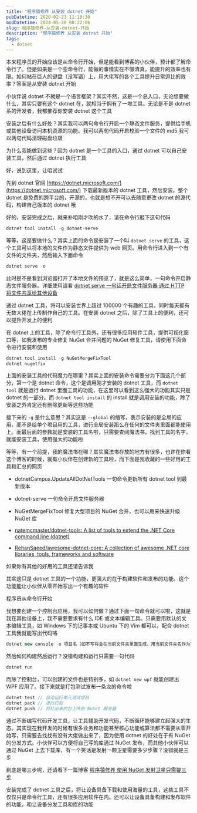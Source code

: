 ```yaml
---
title: "程序猿修养 从安装 dotnet 开始"
pubDatetime: 2020-02-23 11:18:30
modDatetime: 2024-05-20 08:22:06
slug: 程序猿修养-从安装-dotnet-开始
description: "程序猿修养 从安装 dotnet 开始"
tags:
  - dotnet
---
```





本来程序员的开始应该是从命令行开始，但是能看到博客的小伙伴，预计都了解命令行了。但是如果是一个空命令行，能做的事情实在不够清真，能提升的效率也有限。如何站在巨人的键盘（没写错）上，用大佬写的各个工具提升日常逗比的效率？答案是从安装 dotnet 开始

<!--more-->


<!-- CreateTime:2020/2/23 19:18:30 -->



小伙伴说 dotnet 不就是一个语言框架？其实不然，这是一个总入口，无论想要做什么，其实只要有这个 dotnet 在，就相当于拥有了一堆工具。无论是不是 dotnet 系的开发者，我都推荐你安装 dotnet 这个工具

安装之后有什么好处？其实我可以两句命令行开启一个静态文件服务，提供给手机或其他设备访问本机资源的功能。我可以两句代码开启校验一个文件的 md5 我可以两句代码清理磁盘垃圾

为什么我能做到这些？因为 dotnet 是一个工具的入口，通过 dotnet 可以自己安装工具，然后通过 dotnet 执行工具

好，说到这里，让咱试试

先到 dotnet 官网 [https://dotnet.microsoft.com/](https://dotnet.microsoft.com/) 下载最新版本的 dotnet 工具，然后安装。整个 dotnet 是免费的跨平台的，开源的，也就是想不开可以去随意更改 dotnet 的源代码，构建自己版本的 dotnet 哦

好的，安装完成之后，就来补咱刚才吹的水了，请在命令行敲下这句代码

```csharp
dotnet tool install -g dotnet-serve
```

等等，这是要做什么？其实上面的命令是安装了一个叫 `dotnet serve` 的工具，这个工具可以将本地的文件作为静态文件提供为 web 网页。用命令行进入到一个有文件的文件夹，然后输入下面命令

```csharp
dotnet serve -o
```

此时是不是看到浏览器打开了本地文件的预览了，就是这么简单，一句命令开启静态文件服务器。详细使用请看 [dotnet serve 一句话开启文件服务器 通过 HTTP 将文件共享给其他设备](https://lindexi.gitee.io/post/dotnet-serve-%E4%B8%80%E5%8F%A5%E8%AF%9D%E5%BC%80%E5%90%AF%E6%96%87%E4%BB%B6%E6%9C%8D%E5%8A%A1%E5%99%A8-%E9%80%9A%E8%BF%87-HTTP-%E5%B0%86%E6%96%87%E4%BB%B6%E5%85%B1%E4%BA%AB%E7%BB%99%E5%85%B6%E4%BB%96%E8%AE%BE%E5%A4%87.html)

通过 dotnet 工具，将可以安装世界上超过 100000 个有趣的工具，同时每天都有无数大佬在上传制作自己的工具。在安装 dotnet 之后，除了工具上的便利，还可以提升开发上的便利

在 dotnet 上的工具，除了命令行工具外，还有很多应用软件工具，提供可视化窗口等，如我发布的专业修复 NuGet 合并问题的 NuGet 修复工具，请使用下面命令进行安装和使用

```csharp
dotnet tool install -g NuGetMergeFixTool
dotnet nugetfix
```

上面的安装工具的代码魔力在哪里？其实上面的安装命令需要分为下面这几个部分，第一个是 dotnet 命令，这个是调用刚才安装的 dotnet 工具，而 `dotnet tool` 就是运行 dotnet 里面工具的功能，在这里可以看到这么强大的功能其实只是 dotnet 的一部分。而 `dotnet tool install` 的 install 就是调用安装的功能，除了安装之外肯定还有删除更新等这些功能

接下来的 `-g` 是什么意思？其实这是 `--global` 的缩写，表示安装的是全局的应用，而不是给单个项目用的工具，进行全局安装那么在任何的文件夹里面都能使用上。而最后面的参数就是安装的工具名啦，只需要查阅魔法书，找到工具的名字，就能安装工具，使用强大的功能啦

等等，有一个前提，我的魔法书在哪？其实魔法书存放的地方有很多，也许在你看这个博客的时候，就有小伙伴在创建新的工具啦，而下面是我收藏的一些好用的工具和汇总的网页

- dotnetCampus.UpdateAllDotNetTools 一句命令更新所有 dotnet tool 到最新版本 
- dotnet-serve 一句命令开启文件服务器
- NuGetMergeFixTool 修复大型项目的 NuGet 合并，也可以用来快速升级 NuGet 库

- [natemcmaster/dotnet-tools: A list of tools to extend the .NET Core command line (dotnet)](https://github.com/natemcmaster/dotnet-tools)
- [RehanSaeed/awesome-dotnet-core: A collection of awesome .NET core libraries, tools, frameworks and software](https://github.com/RehanSaeed/awesome-dotnet-core#tools)

如果你有其他的好用的工具还请告诉我

其实这只是 dotnet 工具的一个功能，更强大的在于构建软件和发布的功能。这个功能能让小伙伴从零开始写出一个有趣的软件

程序员从命令行开始

我想要创建一个控制台应用，我可以如何做？通过下面一句命令就可以啦，这就是我在其他设备上，我不需要要求有什么 IDE 或文本编辑工具。只需要用默认的文本编辑工具，如 Windows 下的记事本或 Ubuntu 下的 Vim 都可以，配合 dotnet 工具我就能写出代码咯

```csharp
dotnet new console -o 项目名（如不写将会在当前文件夹里面生成，用当前文件夹名作为项目名）
```

然后如何构建然后运行？没错构建和运行只需要一句代码

```csharp
dotnet run
```

而除了控制台，可以创建的文件也是特别多，如 `dotnet new wpf` 就能创建出 WPF 应用了。接下来就是打包测试发布一条龙的命令啦

```csharp
dotnet test // 自动运行单元测试项目
dotnet pack // 进行打包
dotnet push // 将打出来的包上传到 NuGet 服务器
```

通过不断编写代码开发工具，让工具辅助开发代码，不断循环能够建立起强大的生态。其实现在我开发的时候有很多业务和功能甚至核心功能或算法都不需要从零开始写，只需要去找找有没有大佬做出来了，因为使用 dotnet 的好处在于有 NuGet 的分发方式。小伙伴可以方便将自己写的库通过 NuGet 发布，而其他小伙伴可以通过 NuGet 上去下载库，有一个笑话是发射一颗卫星需要多少步骤？没错就是三步

<!-- 
```csharp
第一步：通过 NuGet 安装发射卫星的库
第二步：调用库里面发射卫星函数
第三步：使用 dotnet run 构建运行程序
``` -->

到底是哪三步呢，还请看下一篇博客 [程序猿修养 使用 NuGet 发射卫星只需要三步](https://blog.lindexi.com/post/%E7%A8%8B%E5%BA%8F%E7%8C%BF%E4%BF%AE%E5%85%BB-%E4%BD%BF%E7%94%A8-NuGet-%E5%8F%91%E5%B0%84%E5%8D%AB%E6%98%9F%E5%8F%AA%E9%9C%80%E8%A6%81%E4%B8%89%E6%AD%A5.html)

安装完成了 dotnet 工具之后，将让设备具备下载和使用海量的工具，这些工具不仅仅只是命令行工具，还有很多应用软件在内。还可以让设备具备构建和发布软件的功能，和让设备分发工具和库的功能

